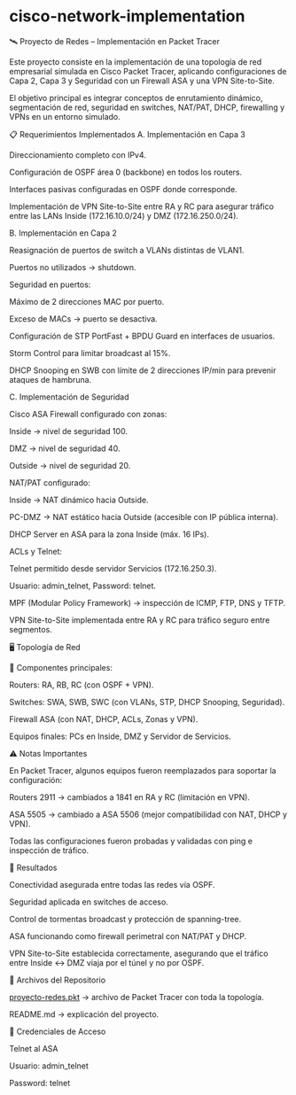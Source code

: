 # cisco-network-implementation
🛰️ Proyecto de Redes – Implementación en Packet Tracer

Este proyecto consiste en la implementación de una topología de red empresarial simulada en Cisco Packet Tracer, aplicando configuraciones de Capa 2, Capa 3 y Seguridad con un Firewall ASA y una VPN Site-to-Site.

El objetivo principal es integrar conceptos de enrutamiento dinámico, segmentación de red, seguridad en switches, NAT/PAT, DHCP, firewalling y VPNs en un entorno simulado.

📋 Requerimientos Implementados
A. Implementación en Capa 3

Direccionamiento completo con IPv4.

Configuración de OSPF área 0 (backbone) en todos los routers.

Interfaces pasivas configuradas en OSPF donde corresponde.

Implementación de VPN Site-to-Site entre RA y RC para asegurar tráfico entre las LANs Inside (172.16.10.0/24) y DMZ (172.16.250.0/24).

B. Implementación en Capa 2

Reasignación de puertos de switch a VLANs distintas de VLAN1.

Puertos no utilizados → shutdown.

Seguridad en puertos:

Máximo de 2 direcciones MAC por puerto.

Exceso de MACs → puerto se desactiva.

Configuración de STP PortFast + BPDU Guard en interfaces de usuarios.

Storm Control para limitar broadcast al 15%.

DHCP Snooping en SWB con límite de 2 direcciones IP/min para prevenir ataques de hambruna.

C. Implementación de Seguridad

Cisco ASA Firewall configurado con zonas:

Inside → nivel de seguridad 100.

DMZ → nivel de seguridad 40.

Outside → nivel de seguridad 20.

NAT/PAT configurado:

Inside → NAT dinámico hacia Outside.

PC-DMZ → NAT estático hacia Outside (accesible con IP pública interna).

DHCP Server en ASA para la zona Inside (máx. 16 IPs).

ACLs y Telnet:

Telnet permitido desde servidor Servicios (172.16.250.3).

Usuario: admin_telnet, Password: telnet.

MPF (Modular Policy Framework) → inspección de ICMP, FTP, DNS y TFTP.

VPN Site-to-Site implementada entre RA y RC para tráfico seguro entre segmentos.

🖥️ Topología de Red

📌 Componentes principales:

Routers: RA, RB, RC (con OSPF + VPN).

Switches: SWA, SWB, SWC (con VLANs, STP, DHCP Snooping, Seguridad).

Firewall ASA (con NAT, DHCP, ACLs, Zonas y VPN).

Equipos finales: PCs en Inside, DMZ y Servidor de Servicios.

⚠️ Notas Importantes

En Packet Tracer, algunos equipos fueron reemplazados para soportar la configuración:

Routers 2911 → cambiados a 1841 en RA y RC (limitación en VPN).

ASA 5505 → cambiado a ASA 5506 (mejor compatibilidad con NAT, DHCP y VPN).

Todas las configuraciones fueron probadas y validadas con ping e inspección de tráfico.

🚀 Resultados

Conectividad asegurada entre todas las redes vía OSPF.

Seguridad aplicada en switches de acceso.

Control de tormentas broadcast y protección de spanning-tree.

ASA funcionando como firewall perimetral con NAT/PAT y DHCP.

VPN Site-to-Site establecida correctamente, asegurando que el tráfico entre Inside ↔ DMZ viaja por el túnel y no por OSPF.

📂 Archivos del Repositorio

[proyecto-redes.pkt](https://github.com/sebarr90/cisco-network-implementation/blob/main/Prueba%20Modulo%206%20Marcos%20Arriagada.pkt) → archivo de Packet Tracer con toda la topología.

README.md → explicación del proyecto.

🔑 Credenciales de Acceso

Telnet al ASA

Usuario: admin_telnet

Password: telnet
